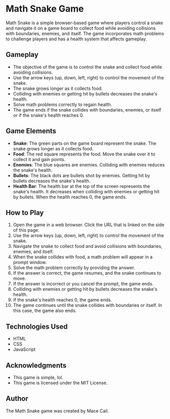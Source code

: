 # Math Snake Game

Math Snake is a simple browser-based game where players control a snake and navigate it on a game board to collect food while avoiding collisions with boundaries, enemies, and itself. The game incorporates math problems to challenge players and has a health system that affects gameplay. 

## Gameplay

- The objective of the game is to control the snake and collect food while avoiding collisions.
- Use the arrow keys (up, down, left, right) to control the movement of the snake.
- The snake grows longer as it collects food.
- Colliding with enemies or getting hit by bullets decreases the snake's health.
- Solve math problems correctly to regain health.
- The game ends if the snake collides with boundaries, enemies, or itself or if the snake's health reaches 0.

## Game Elements

- **Snake**: The green parts on the game board represent the snake. The snake grows longer as it collects food.
- **Food**: The red square represents the food. Move the snake over it to collect it and gain points.
- **Enemies**: The blue squares are enemies. Colliding with enemies reduces the snake's health.
- **Bullets**: The black dots are bullets shot by enemies. Getting hit by bullets decreases the snake's health.
- **Health Bar**: The health bar at the top of the screen represents the snake's health. It decreases when colliding with enemies or getting hit by bullets. When the health reaches 0, the game ends.

## How to Play

1. Open the game in a web browser. Click the URL that is linked on the side of this page.
2. Use the arrow keys (up, down, left, right) to control the movement of the snake.
3. Navigate the snake to collect food and avoid collisions with boundaries, enemies, and itself.
4. When the snake collides with food, a math problem will appear in a prompt window.
5. Solve the math problem correctly by providing the answer.
6. If the answer is correct, the game resumes, and the snake continues to move.
7. If the answer is incorrect or you cancel the prompt, the game ends.
8. Colliding with enemies or getting hit by bullets decreases the snake's health.
9. If the snake's health reaches 0, the game ends.
10. The game continues until the snake collides with boundaries or itself. In this case, the game also ends.

## Technologies Used

- HTML
- CSS
- JavaScript

## Acknowledgments

- This game is simple, lol.
- This game is licensed under the MIT License.

## Author

The Math Snake game was created by Mace Cail.

